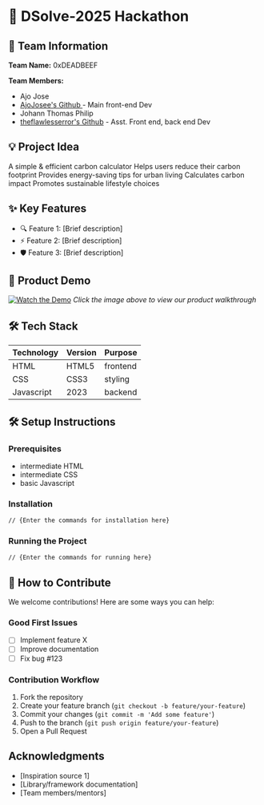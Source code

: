 # 🚀 DSolve-2025 Hackathon

## 👥 Team Information
**Team Name:** 0xDEADBEEF  

**Team Members:**
- Ajo Jose
- [AjoJosee's Github ](https://github.com/AjoJosee) - Main front-end Dev
- Johann Thomas Philip
- [theflawlesserror's Github](https://github.com/theflawlesserror) - Asst. Front end, back end Dev

## 💡 Project Idea
A simple & efficient carbon calculator
Helps users reduce their carbon footprint
Provides energy-saving tips for urban living
Calculates carbon impact
Promotes sustainable lifestyle choices

## ✨ Key Features
- 🔍 Feature 1: [Brief description]
- ⚡ Feature 2: [Brief description] 
- 🛡️ Feature 3: [Brief description]

## 🎥 Product Demo
[![Watch the Demo](https://via.placeholder.com/300x200?text=Click+for+Demo+Video)](https://youtube.com/link-to-video)
*Click the image above to view our product walkthrough*

## 🛠️ Tech Stack
| Technology | Version | Purpose |
|------------|---------|---------|
| HTML       | HTML5   |frontend |
| CSS        | CSS3    |styling  |
| Javascript | 2023    |backend  |

## 🛠️ Setup Instructions

### Prerequisites
- intermediate HTML
- intermediate CSS
- basic Javascript

### Installation
```bash
// {Enter the commands for installation here}
```

### Running the Project
```bash
// {Enter the commands for running here}
```

## 🤝 How to Contribute
We welcome contributions! Here are some ways you can help:

### Good First Issues
- [ ] Implement feature X
- [ ] Improve documentation
- [ ] Fix bug #123

### Contribution Workflow
1. Fork the repository
2. Create your feature branch (`git checkout -b feature/your-feature`)
3. Commit your changes (`git commit -m 'Add some feature'`)
4. Push to the branch (`git push origin feature/your-feature`)
5. Open a Pull Request


## Acknowledgments
- [Inspiration source 1]
- [Library/framework documentation]
- [Team members/mentors]
